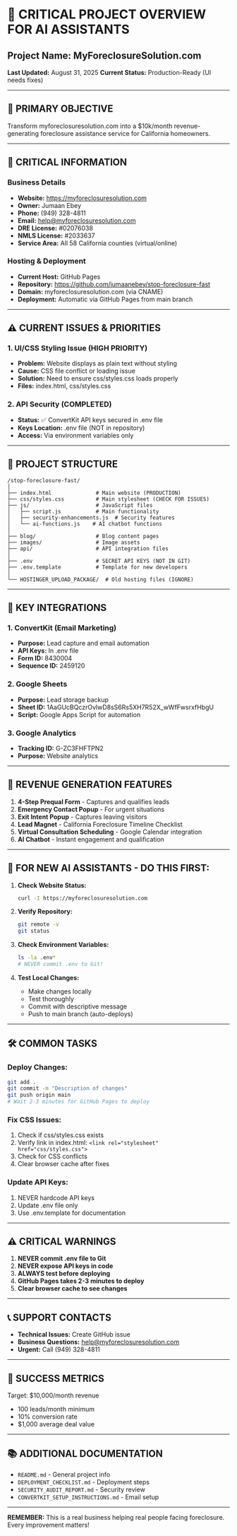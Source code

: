 # 🚨 CRITICAL PROJECT OVERVIEW FOR AI ASSISTANTS

## Project Name: MyForeclosureSolution.com
**Last Updated:** August 31, 2025
**Current Status:** Production-Ready (UI needs fixes)

---

## 🎯 PRIMARY OBJECTIVE
Transform myforeclosuresolution.com into a $10k/month revenue-generating foreclosure assistance service for California homeowners.

---

## 🔑 CRITICAL INFORMATION

### Business Details
- **Website:** https://myforeclosuresolution.com
- **Owner:** Jumaan Ebey
- **Phone:** (949) 328-4811
- **Email:** help@myforeclosuresolution.com
- **DRE License:** #02076038
- **NMLS License:** #2033637
- **Service Area:** All 58 California counties (virtual/online)

### Hosting & Deployment
- **Current Host:** GitHub Pages
- **Repository:** https://github.com/jumaanebey/stop-foreclosure-fast
- **Domain:** myforeclosuresolution.com (via CNAME)
- **Deployment:** Automatic via GitHub Pages from main branch

---

## ⚠️ CURRENT ISSUES & PRIORITIES

### 1. UI/CSS Styling Issue (HIGH PRIORITY)
- **Problem:** Website displays as plain text without styling
- **Cause:** CSS file conflict or loading issue
- **Solution:** Need to ensure css/styles.css loads properly
- **Files:** index.html, css/styles.css

### 2. API Security (COMPLETED)
- **Status:** ✅ ConvertKit API keys secured in .env file
- **Keys Location:** .env file (NOT in repository)
- **Access:** Via environment variables only

---

## 📁 PROJECT STRUCTURE

```
/stop-foreclosure-fast/
│
├── index.html              # Main website (PRODUCTION)
├── css/styles.css          # Main stylesheet (CHECK FOR ISSUES)
├── js/                     # JavaScript files
│   ├── script.js           # Main functionality
│   ├── security-enhancements.js  # Security features
│   └── ai-functions.js    # AI chatbot functions
│
├── blog/                   # Blog content pages
├── images/                 # Image assets
├── api/                    # API integration files
│
├── .env                    # SECRET API KEYS (NOT IN GIT)
├── .env.template           # Template for new developers
│
└── HOSTINGER_UPLOAD_PACKAGE/  # Old hosting files (IGNORE)
```

---

## 🔧 KEY INTEGRATIONS

### 1. ConvertKit (Email Marketing)
- **Purpose:** Lead capture and email automation
- **API Keys:** In .env file
- **Form ID:** 8430004
- **Sequence ID:** 2459120

### 2. Google Sheets
- **Purpose:** Lead storage backup
- **Sheet ID:** 1AaGUcBQczrOvlwD8sS6Rs5XH7R52X_wWfFwsrxfHbgU
- **Script:** Google Apps Script for automation

### 3. Google Analytics
- **Tracking ID:** G-ZC3FHFTPN2
- **Purpose:** Website analytics

---

## 🚀 REVENUE GENERATION FEATURES

1. **4-Step Prequal Form** - Captures and qualifies leads
2. **Emergency Contact Popup** - For urgent situations
3. **Exit Intent Popup** - Captures leaving visitors
4. **Lead Magnet** - California Foreclosure Timeline Checklist
5. **Virtual Consultation Scheduling** - Google Calendar integration
6. **AI Chatbot** - Instant engagement and qualification

---

## 📝 FOR NEW AI ASSISTANTS - DO THIS FIRST:

1. **Check Website Status:**
   ```bash
   curl -I https://myforeclosuresolution.com
   ```

2. **Verify Repository:**
   ```bash
   git remote -v
   git status
   ```

3. **Check Environment Variables:**
   ```bash
   ls -la .env*
   # NEVER commit .env to Git!
   ```

4. **Test Local Changes:**
   - Make changes locally
   - Test thoroughly
   - Commit with descriptive message
   - Push to main branch (auto-deploys)

---

## 🛠️ COMMON TASKS

### Deploy Changes:
```bash
git add .
git commit -m "Description of changes"
git push origin main
# Wait 2-3 minutes for GitHub Pages to deploy
```

### Fix CSS Issues:
1. Check if css/styles.css exists
2. Verify link in index.html: `<link rel="stylesheet" href="css/styles.css">`
3. Check for CSS conflicts
4. Clear browser cache after fixes

### Update API Keys:
1. NEVER hardcode API keys
2. Update .env file only
3. Use .env.template for documentation

---

## ⚠️ CRITICAL WARNINGS

1. **NEVER commit .env file to Git**
2. **NEVER expose API keys in code**
3. **ALWAYS test before deploying**
4. **GitHub Pages takes 2-3 minutes to deploy**
5. **Clear browser cache to see changes**

---

## 📞 SUPPORT CONTACTS

- **Technical Issues:** Create GitHub issue
- **Business Questions:** help@myforeclosuresolution.com
- **Urgent:** Call (949) 328-4811

---

## 🎯 SUCCESS METRICS

Target: $10,000/month revenue
- 100 leads/month minimum
- 10% conversion rate
- $1,000 average deal value

---

## 📚 ADDITIONAL DOCUMENTATION

- `README.md` - General project info
- `DEPLOYMENT_CHECKLIST.md` - Deployment steps
- `SECURITY_AUDIT_REPORT.md` - Security review
- `CONVERTKIT_SETUP_INSTRUCTIONS.md` - Email setup

---

**REMEMBER:** This is a real business helping real people facing foreclosure. Every improvement matters!